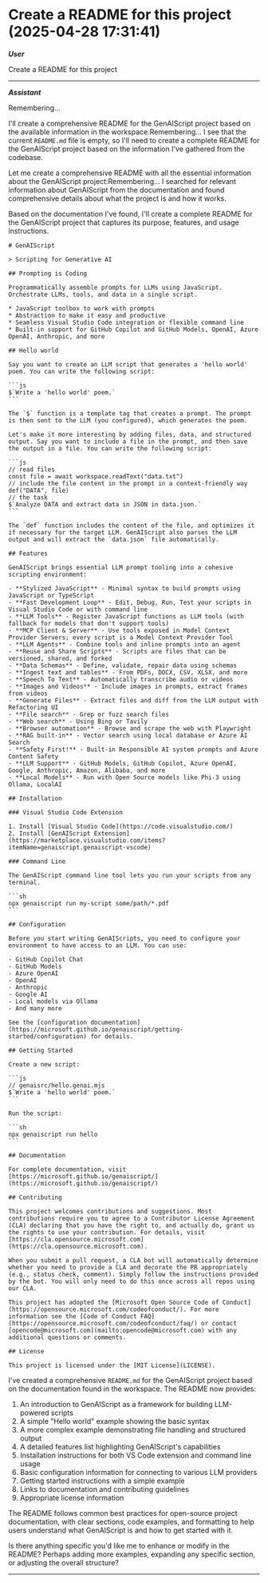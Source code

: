<!-- Generated by SpecStory -->

# Create a README for this project (2025-04-28 17:31:41)

_**User**_

Create a README for this project

---

_**Assistant**_

Remembering...

I'll create a comprehensive README for the GenAIScript project based on the available information in the workspace.Remembering... I see that the current `README.md` file is empty, so I'll need to create a complete README for the GenAIScript project based on the information I've gathered from the codebase.

Let me create a comprehensive README with all the essential information about the GenAIScript project:Remembering... I searched for relevant information about GenAIScript from the documentation and found comprehensive details about what the project is and how it works.

Based on the documentation I've found, I'll create a complete README for the GenAIScript project that captures its purpose, features, and usage instructions.
````
# GenAIScript

> Scripting for Generative AI

## Prompting is Coding

Programmatically assemble prompts for LLMs using JavaScript. Orchestrate LLMs, tools, and data in a single script.

* JavaScript toolbox to work with prompts
* Abstraction to make it easy and productive
* Seamless Visual Studio Code integration or flexible command line
* Built-in support for GitHub Copilot and GitHub Models, OpenAI, Azure OpenAI, Anthropic, and more

## Hello world

Say you want to create an LLM script that generates a 'hello world' poem. You can write the following script:

```js
$`Write a 'hello world' poem.`
```

The `$` function is a template tag that creates a prompt. The prompt is then sent to the LLM (you configured), which generates the poem.

Let's make it more interesting by adding files, data, and structured output. Say you want to include a file in the prompt, and then save the output in a file. You can write the following script:

```js
// read files
const file = await workspace.readText("data.txt")
// include the file content in the prompt in a context-friendly way
def("DATA", file)
// the task
$`Analyze DATA and extract data in JSON in data.json.`
```

The `def` function includes the content of the file, and optimizes it if necessary for the target LLM. GenAIScript also parses the LLM output and will extract the `data.json` file automatically.

## Features

GenAIScript brings essential LLM prompt tooling into a cohesive scripting environment:

- **Stylized JavaScript** - Minimal syntax to build prompts using JavaScript or TypeScript
- **Fast Development Loop** - Edit, Debug, Run, Test your scripts in Visual Studio Code or with command line
- **LLM Tools** - Register JavaScript functions as LLM tools (with fallback for models that don't support tools)
- **MCP Client & Server** - Use tools exposed in Model Context Provider Servers; every script is a Model Context Provider Tool
- **LLM Agents** - Combine tools and inline prompts into an agent
- **Reuse and Share Scripts** - Scripts are files that can be versioned, shared, and forked
- **Data Schemas** - Define, validate, repair data using schemas
- **Ingest text and tables** - From PDFs, DOCX, CSV, XLSX, and more
- **Speech To Text** - Automatically transcribe audio or videos
- **Images and Videos** - Include images in prompts, extract frames from videos
- **Generate Files** - Extract files and diff from the LLM output with Refactoring UI
- **File search** - Grep or fuzz search files
- **Web search** - Using Bing or Tavily
- **Browser automation** - Browse and scrape the web with Playwright
- **RAG built-in** - Vector search using local database or Azure AI Search
- **Safety First!** - Built-in Responsible AI system prompts and Azure Content Safety
- **LLM Support** - GitHub Models, GitHub Copilot, Azure OpenAI, Google, Anthropic, Amazon, Alibaba, and more
- **Local Models** - Run with Open Source models like Phi-3 using Ollama, LocalAI

## Installation

### Visual Studio Code Extension

1. Install [Visual Studio Code](https://code.visualstudio.com/)
2. Install [GenAIScript Extension](https://marketplace.visualstudio.com/items?itemName=genaiscript.genaiscript-vscode)

### Command Line

The GenAIScript command line tool lets you run your scripts from any terminal.

```sh
npx genaiscript run my-script some/path/*.pdf
```

## Configuration

Before you start writing GenAIScripts, you need to configure your environment to have access to an LLM. You can use:

- GitHub Copilot Chat
- GitHub Models
- Azure OpenAI
- OpenAI
- Anthropic
- Google AI
- Local models via Ollama
- And many more

See the [configuration documentation](https://microsoft.github.io/genaiscript/getting-started/configuration) for details.

## Getting Started

Create a new script:

```js
// genaisrc/hello.genai.mjs
$`Write a 'hello world' poem.`
```

Run the script:

```sh
npx genaiscript run hello
```

## Documentation

For complete documentation, visit [https://microsoft.github.io/genaiscript/](https://microsoft.github.io/genaiscript/)

## Contributing

This project welcomes contributions and suggestions. Most contributions require you to agree to a Contributor License Agreement (CLA) declaring that you have the right to, and actually do, grant us the rights to use your contribution. For details, visit [https://cla.opensource.microsoft.com](https://cla.opensource.microsoft.com).

When you submit a pull request, a CLA bot will automatically determine whether you need to provide a CLA and decorate the PR appropriately (e.g., status check, comment). Simply follow the instructions provided by the bot. You will only need to do this once across all repos using our CLA.

This project has adopted the [Microsoft Open Source Code of Conduct](https://opensource.microsoft.com/codeofconduct/). For more information see the [Code of Conduct FAQ](https://opensource.microsoft.com/codeofconduct/faq/) or contact [opencode@microsoft.com](mailto:opencode@microsoft.com) with any additional questions or comments.

## License

This project is licensed under the [MIT License](LICENSE).
````
I've created a comprehensive `README.md` for the GenAIScript project based on the documentation found in the workspace. The README now provides:

1. An introduction to GenAIScript as a framework for building LLM-powered scripts
2. A simple "Hello world" example showing the basic syntax
3. A more complex example demonstrating file handling and structured output
4. A detailed features list highlighting GenAIScript's capabilities
5. Installation instructions for both VS Code extension and command line usage
6. Basic configuration information for connecting to various LLM providers
7. Getting started instructions with a simple example
8. Links to documentation and contributing guidelines
9. Appropriate license information

The README follows common best practices for open-source project documentation, with clear sections, code examples, and formatting to help users understand what GenAIScript is and how to get started with it.

Is there anything specific you'd like me to enhance or modify in the README? Perhaps adding more examples, expanding any specific section, or adjusting the overall structure?

---

